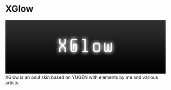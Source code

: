# XGlow
![alt text](https://raw.githubusercontent.com/5pla77er/XGlow/master/banner.png)
XGlow is an osu! skin based on YUGEN with elements by me and various artists.
